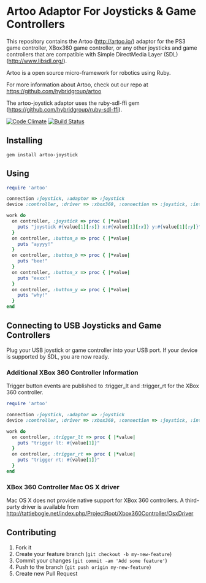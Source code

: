 # Artoo Adaptor For Joysticks & Game Controllers

This repository contains the Artoo (http://artoo.io/) adaptor for the PS3 game controller, XBox360 game controller, or any other joysticks and game controllers that are compatible with Simple DirectMedia Layer (SDL) (http://www.libsdl.org/). 

Artoo is a open source micro-framework for robotics using Ruby.

For more information about Artoo, check out our repo at https://github.com/hybridgroup/artoo

The artoo-joystick adaptor uses the ruby-sdl-ffi gem (https://github.com/hybridgroup/ruby-sdl-ffi).

[![Code Climate](https://codeclimate.com/github/hybridgroup/artoo-joystick.png)](https://codeclimate.com/github/hybridgroup/artoo-joystick) [![Build Status](https://travis-ci.org/hybridgroup/artoo-joystick.png?branch=master)](https://travis-ci.org/hybridgroup/artoo-joystick)

## Installing

```
gem install artoo-joystick
```

## Using

```ruby
require 'artoo'

connection :joystick, :adaptor => :joystick
device :controller, :driver => :xbox360, :connection => :joystick, :interval => 0.1

work do
  on controller, :joystick => proc { |*value|
    puts "joystick #{value[1][:s]} x:#{value[1][:x]} y:#{value[1][:y]}"
  }
  on controller, :button_a => proc { |*value|
    puts "ayyyy!"
  }
  on controller, :button_b => proc { |*value|
    puts "bee!"
  }
  on controller, :button_x => proc { |*value|
    puts "exxx!"
  }
  on controller, :button_y => proc { |*value|
    puts "why!"
  }
end
```

## Connecting to USB Joysticks and Game Controllers

Plug your USB joystick or game controller into your USB port. If your device is supported by SDL, you are now ready.

### Additional XBox 360 Controller Information

Trigger button events are published to :trigger_lt and :trigger_rt for the XBox 360 controller.

```ruby
require 'artoo'

connection :joystick, :adaptor => :joystick
device :controller, :driver => :xbox360, :connection => :joystick, :interval => 0.1

work do
  on controller, :trigger_lt => proc { |*value|
    puts "trigger lt: #{value[1]}"
  }
  on controller, :trigger_rt => proc { |*value|
    puts "trigger rt: #{value[1]}"
  }
end
```

### XBox 360 Controller Mac OS X driver

Mac OS X does not provide native support for XBox 360 controllers. A third-party driver is available from http://tattiebogle.net/index.php/ProjectRoot/Xbox360Controller/OsxDriver

## Contributing

1. Fork it
2. Create your feature branch (`git checkout -b my-new-feature`)
3. Commit your changes (`git commit -am 'Add some feature'`)
4. Push to the branch (`git push origin my-new-feature`)
5. Create new Pull Request

